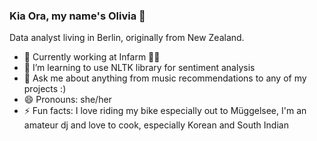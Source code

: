 ### Kia Ora, my name's Olivia 👋 

Data analyst living in Berlin, originally from New Zealand. 

- 🔭 Currently working at Infarm 🌱🌱
- 🌱 I’m learning to use NLTK library for sentiment analysis 
- 💬 Ask me about anything from music recommendations to any of my projects :)
- 😄 Pronouns: she/her
- ⚡ Fun facts: I love riding my bike especially out to Müggelsee, I'm an amateur dj and love to cook, especially Korean and South Indian
